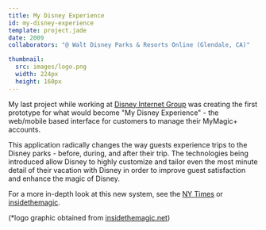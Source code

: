 ```yaml
---
title: My Disney Experience
id: my-disney-experience
template: project.jade
date: 2009
collaborators: "@ Walt Disney Parks & Resorts Online (Glendale, CA)"

thumbnail:
  src: images/logo.png
  width: 224px
  height: 160px
---
```


My last project while working at [Disney Internet Group](http://dimgpressroom.com/) was creating the first prototype for what would become "My Disney Experience" - the web/mobile based interface for customers to manage their MyMagic+ accounts.  

This application radically changes the way guests experience trips to the Disney parks - before, during, and after their trip. The technologies being introduced allow Disney to highly customize and tailor even the most minute detail of their vacation with Disney in order to improve guest satisfaction and enhance the magic of Disney.
  
For a more in-depth look at this new system, see the [NY Times](http://www.nytimes.com/2013/01/07/business/media/at-disney-parks-a-bracelet-meant-to-build-loyalty-and-sales.html?pagewanted=all&_r=0) or [insidethemagic](http://www.insidethemagic.net/2012/08/walt-disney-world-launches-my-disney-experience-app-offering-wait-times-dining-reservations-future-nextgen-fastpass/).

(*logo graphic obtained from [insidethemagic.net](http://www.insidethemagic.net/2012/08/walt-disney-world-launches-my-disney-experience-app-offering-wait-times-dining-reservations-future-nextgen-fastpass/))
